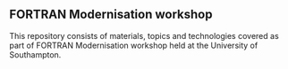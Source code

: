 ## FORTRAN Modernisation workshop

This repository consists of materials, topics and technologies covered as part of FORTRAN Modernisation workshop held at the University of Southampton.
